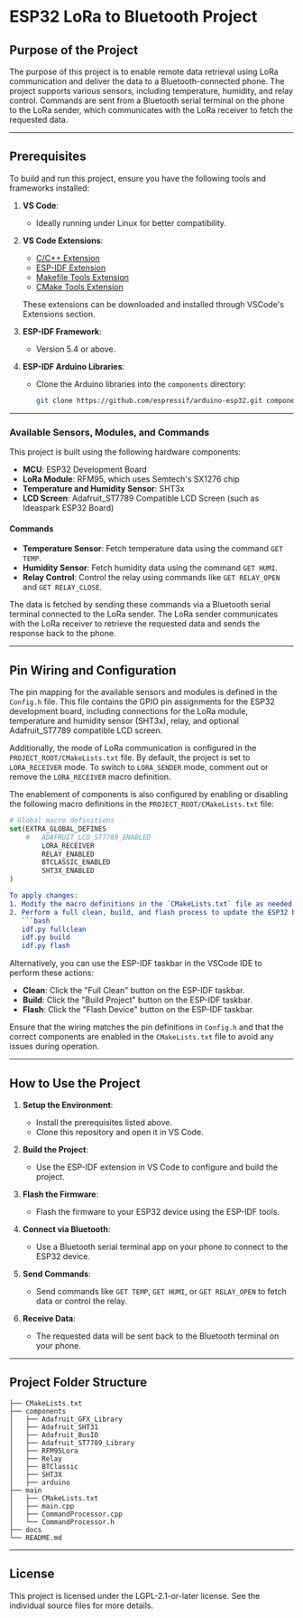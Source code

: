 # ESP32 LoRa to Bluetooth Project

## Purpose of the Project

The purpose of this project is to enable remote data retrieval using LoRa communication and deliver the data to a Bluetooth-connected phone. The project supports various sensors, including temperature, humidity, and relay control. Commands are sent from a Bluetooth serial terminal on the phone to the LoRa sender, which communicates with the LoRa receiver to fetch the requested data.

---

## Prerequisites

To build and run this project, ensure you have the following tools and frameworks installed:

1. **VS Code**:
   - Ideally running under Linux for better compatibility.
2. **VS Code Extensions**:
   - [C/C++ Extension](https://marketplace.visualstudio.com/items?itemName=ms-vscode.cpptools)
   - [ESP-IDF Extension](https://marketplace.visualstudio.com/items?itemName=espressif.esp-idf-extension)
   - [Makefile Tools Extension](https://marketplace.visualstudio.com/items?itemName=ms-vscode.makefile-tools)
   - [CMake Tools Extension](https://marketplace.visualstudio.com/items?itemName=ms-vscode.cmake-tools)

   These extensions can be downloaded and installed through VSCode's Extensions section.
3. **ESP-IDF Framework**:
   - Version 5.4 or above.
4. **ESP-IDF Arduino Libraries**:
   - Clone the Arduino libraries into the `components` directory:
     ```bash
     git clone https://github.com/espressif/arduino-esp32.git components/arduino
     ```

---

### Available Sensors, Modules, and Commands

This project is built using the following hardware components:

- **MCU**: ESP32 Development Board
- **LoRa Module**: RFM95, which uses Semtech's SX1276 chip
- **Temperature and Humidity Sensor**: SHT3x
- **LCD Screen**: Adafruit_ST7789 Compatible LCD Screen (such as Ideaspark ESP32 Board)

#### Commands

- **Temperature Sensor**: Fetch temperature data using the command `GET TEMP`.
- **Humidity Sensor**: Fetch humidity data using the command `GET HUMI`.
- **Relay Control**: Control the relay using commands like `GET RELAY_OPEN` and `GET RELAY_CLOSE`.

The data is fetched by sending these commands via a Bluetooth serial terminal connected to the LoRa sender. The LoRa sender communicates with the LoRa receiver to retrieve the requested data and sends the response back to the phone.

---

## Pin Wiring and Configuration

The pin mapping for the available sensors and modules is defined in the `Config.h` file. This file contains the GPIO pin assignments for the ESP32 development board, including connections for the LoRa module, temperature and humidity sensor (SHT3x), relay, and optional Adafruit_ST7789 compatible LCD screen.

Additionally, the mode of LoRa communication is configured in the `PROJECT_ROOT/CMakeLists.txt` file. By default, the project is set to `LORA_RECEIVER` mode. To switch to `LORA_SENDER` mode, comment out or remove the `LORA_RECEIVER` macro definition.

The enablement of components is also configured by enabling or disabling the following macro definitions in the `PROJECT_ROOT/CMakeLists.txt` file:
```cmake
# Global macro definitions
set(EXTRA_GLOBAL_DEFINES
    #   ADAFRUIT_LCD_ST7789_ENABLED
        LORA_RECEIVER
        RELAY_ENABLED
        BTCLASSIC_ENABLED
        SHT3X_ENABLED
)

To apply changes:
1. Modify the macro definitions in the `CMakeLists.txt` file as needed.
2. Perform a full clean, build, and flash process to update the ESP32 board:
   ```bash
   idf.py fullclean
   idf.py build
   idf.py flash
   ```

   Alternatively, you can use the ESP-IDF taskbar in the VSCode IDE to perform these actions:
   - **Clean**: Click the "Full Clean" button on the ESP-IDF taskbar.
   - **Build**: Click the "Build Project" button on the ESP-IDF taskbar.
   - **Flash**: Click the "Flash Device" button on the ESP-IDF taskbar.

Ensure that the wiring matches the pin definitions in `Config.h` and that the correct components are enabled in the `CMakeLists.txt` file to avoid any issues during operation.

---

## How to Use the Project

1. **Setup the Environment**:
   - Install the prerequisites listed above.
   - Clone this repository and open it in VS Code.

2. **Build the Project**:
   - Use the ESP-IDF extension in VS Code to configure and build the project.

3. **Flash the Firmware**:
   - Flash the firmware to your ESP32 device using the ESP-IDF tools.

4. **Connect via Bluetooth**:
   - Use a Bluetooth serial terminal app on your phone to connect to the ESP32 device.

5. **Send Commands**:
   - Send commands like `GET TEMP`, `GET HUMI`, or `GET RELAY_OPEN` to fetch data or control the relay.

6. **Receive Data**:
   - The requested data will be sent back to the Bluetooth terminal on your phone.

---

## Project Folder Structure

```
├── CMakeLists.txt
├── components
│   ├── Adafruit_GFX_Library
│   ├── Adafruit_SHT31
│   ├── Adafruit_BusIO
│   ├── Adafruit_ST7789_Library
│   ├── RFM95Lora
│   ├── Relay
│   ├── BTClassic
│   ├── SHT3X
│   ├── arduino
├── main
│   ├── CMakeLists.txt
│   ├── main.cpp
│   ├── CommandProcessor.cpp
│   └── CommandProcessor.h
├── docs
└── README.md
```

---

## License

This project is licensed under the LGPL-2.1-or-later license. See the individual source files for more details.
